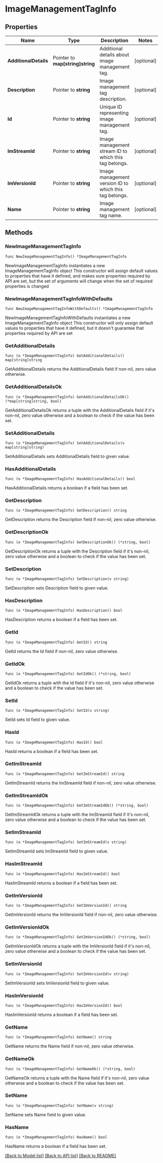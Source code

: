# ImageManagementTagInfo

## Properties

Name | Type | Description | Notes
------------ | ------------- | ------------- | -------------
**AdditionalDetails** | Pointer to **map[string]string** | Additional details about image management tag. | [optional] 
**Description** | Pointer to **string** | Image management tag description. | [optional] 
**Id** | Pointer to **string** | Unique ID representing image management tag. | [optional] 
**ImStreamId** | Pointer to **string** | Image management stream ID to which this tag belongs. | [optional] 
**ImVersionId** | Pointer to **string** | Image management version ID to which this tag belongs. | [optional] 
**Name** | Pointer to **string** | Image management tag name. | [optional] 

## Methods

### NewImageManagementTagInfo

`func NewImageManagementTagInfo() *ImageManagementTagInfo`

NewImageManagementTagInfo instantiates a new ImageManagementTagInfo object
This constructor will assign default values to properties that have it defined,
and makes sure properties required by API are set, but the set of arguments
will change when the set of required properties is changed

### NewImageManagementTagInfoWithDefaults

`func NewImageManagementTagInfoWithDefaults() *ImageManagementTagInfo`

NewImageManagementTagInfoWithDefaults instantiates a new ImageManagementTagInfo object
This constructor will only assign default values to properties that have it defined,
but it doesn't guarantee that properties required by API are set

### GetAdditionalDetails

`func (o *ImageManagementTagInfo) GetAdditionalDetails() map[string]string`

GetAdditionalDetails returns the AdditionalDetails field if non-nil, zero value otherwise.

### GetAdditionalDetailsOk

`func (o *ImageManagementTagInfo) GetAdditionalDetailsOk() (*map[string]string, bool)`

GetAdditionalDetailsOk returns a tuple with the AdditionalDetails field if it's non-nil, zero value otherwise
and a boolean to check if the value has been set.

### SetAdditionalDetails

`func (o *ImageManagementTagInfo) SetAdditionalDetails(v map[string]string)`

SetAdditionalDetails sets AdditionalDetails field to given value.

### HasAdditionalDetails

`func (o *ImageManagementTagInfo) HasAdditionalDetails() bool`

HasAdditionalDetails returns a boolean if a field has been set.

### GetDescription

`func (o *ImageManagementTagInfo) GetDescription() string`

GetDescription returns the Description field if non-nil, zero value otherwise.

### GetDescriptionOk

`func (o *ImageManagementTagInfo) GetDescriptionOk() (*string, bool)`

GetDescriptionOk returns a tuple with the Description field if it's non-nil, zero value otherwise
and a boolean to check if the value has been set.

### SetDescription

`func (o *ImageManagementTagInfo) SetDescription(v string)`

SetDescription sets Description field to given value.

### HasDescription

`func (o *ImageManagementTagInfo) HasDescription() bool`

HasDescription returns a boolean if a field has been set.

### GetId

`func (o *ImageManagementTagInfo) GetId() string`

GetId returns the Id field if non-nil, zero value otherwise.

### GetIdOk

`func (o *ImageManagementTagInfo) GetIdOk() (*string, bool)`

GetIdOk returns a tuple with the Id field if it's non-nil, zero value otherwise
and a boolean to check if the value has been set.

### SetId

`func (o *ImageManagementTagInfo) SetId(v string)`

SetId sets Id field to given value.

### HasId

`func (o *ImageManagementTagInfo) HasId() bool`

HasId returns a boolean if a field has been set.

### GetImStreamId

`func (o *ImageManagementTagInfo) GetImStreamId() string`

GetImStreamId returns the ImStreamId field if non-nil, zero value otherwise.

### GetImStreamIdOk

`func (o *ImageManagementTagInfo) GetImStreamIdOk() (*string, bool)`

GetImStreamIdOk returns a tuple with the ImStreamId field if it's non-nil, zero value otherwise
and a boolean to check if the value has been set.

### SetImStreamId

`func (o *ImageManagementTagInfo) SetImStreamId(v string)`

SetImStreamId sets ImStreamId field to given value.

### HasImStreamId

`func (o *ImageManagementTagInfo) HasImStreamId() bool`

HasImStreamId returns a boolean if a field has been set.

### GetImVersionId

`func (o *ImageManagementTagInfo) GetImVersionId() string`

GetImVersionId returns the ImVersionId field if non-nil, zero value otherwise.

### GetImVersionIdOk

`func (o *ImageManagementTagInfo) GetImVersionIdOk() (*string, bool)`

GetImVersionIdOk returns a tuple with the ImVersionId field if it's non-nil, zero value otherwise
and a boolean to check if the value has been set.

### SetImVersionId

`func (o *ImageManagementTagInfo) SetImVersionId(v string)`

SetImVersionId sets ImVersionId field to given value.

### HasImVersionId

`func (o *ImageManagementTagInfo) HasImVersionId() bool`

HasImVersionId returns a boolean if a field has been set.

### GetName

`func (o *ImageManagementTagInfo) GetName() string`

GetName returns the Name field if non-nil, zero value otherwise.

### GetNameOk

`func (o *ImageManagementTagInfo) GetNameOk() (*string, bool)`

GetNameOk returns a tuple with the Name field if it's non-nil, zero value otherwise
and a boolean to check if the value has been set.

### SetName

`func (o *ImageManagementTagInfo) SetName(v string)`

SetName sets Name field to given value.

### HasName

`func (o *ImageManagementTagInfo) HasName() bool`

HasName returns a boolean if a field has been set.


[[Back to Model list]](../README.md#documentation-for-models) [[Back to API list]](../README.md#documentation-for-api-endpoints) [[Back to README]](../README.md)


